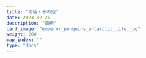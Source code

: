 ```yaml
---
title: "南極・その他"
date: 2023-02-26
description: "南極"
card_image: "emperor_penguins_antarctic_life.jpg"
weight: 200
map_index: ""
type: "docs"
---
```


